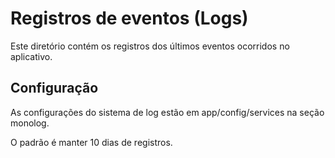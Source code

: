 # Registros de eventos (Logs)

Este diretório contém os registros dos últimos eventos ocorridos no aplicativo.

## Configuração

As configurações do sistema de log estão em app/config/services na seção monolog.

O padrão é manter 10 dias de registros.